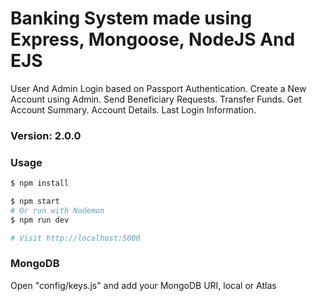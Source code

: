 # Banking System made using Express, Mongoose, NodeJS And EJS

User And Admin Login based on Passport Authentication.
Create a New Account using Admin.
Send Beneficiary Requests.
Transfer Funds.
Get Account Summary.
Account Details.
Last Login Information.

### Version: 2.0.0

### Usage

```sh
$ npm install
```

```sh
$ npm start
# Or run with Nodemon
$ npm run dev

# Visit http://localhost:5000
```

### MongoDB

Open "config/keys.js" and add your MongoDB URI, local or Atlas
